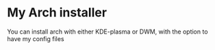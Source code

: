 # My Arch installer

You can install arch with either KDE-plasma or DWM, with the option to have my config files
